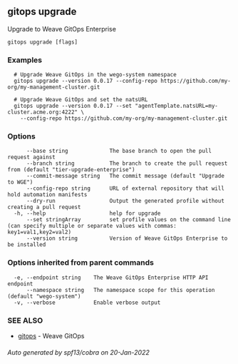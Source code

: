 ## gitops upgrade

Upgrade to Weave GitOps Enterprise

```
gitops upgrade [flags]
```

### Examples

```
  # Upgrade Weave GitOps in the wego-system namespace
  gitops upgrade --version 0.0.17 --config-repo https://github.com/my-org/my-management-cluster.git

  # Upgrade Weave GitOps and set the natsURL
  gitops upgrade --version 0.0.17 --set "agentTemplate.natsURL=my-cluster.acme.org:4222" \
    --config-repo https://github.com/my-org/my-management-cluster.git
```

### Options

```
      --base string             The base branch to open the pull request against
      --branch string           The branch to create the pull request from (default "tier-upgrade-enterprise")
      --commit-message string   The commit message (default "Upgrade to WGE")
      --config-repo string      URL of external repository that will hold automation manifests
      --dry-run                 Output the generated profile without creating a pull request
  -h, --help                    help for upgrade
      --set stringArray         set profile values on the command line (can specify multiple or separate values with commas: key1=val1,key2=val2)
      --version string          Version of Weave GitOps Enterprise to be installed
```

### Options inherited from parent commands

```
  -e, --endpoint string    The Weave GitOps Enterprise HTTP API endpoint
      --namespace string   The namespace scope for this operation (default "wego-system")
  -v, --verbose            Enable verbose output
```

### SEE ALSO

* [gitops](gitops.md)	 - Weave GitOps

###### Auto generated by spf13/cobra on 20-Jan-2022
